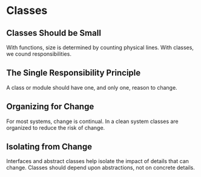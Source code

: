 # Classes

## Classes Should be Small

With functions, size is determined by counting physical lines. With classes, we cound responsibilities.

## The Single Responsibility Principle

A class or module should have one, and only one, reason to change.

## Organizing for Change

For most systems, change is continual. In a clean system classes are organized to reduce the risk of change.

## Isolating from Change

Interfaces and abstract classes help isolate the impact of details that can change. Classes should depend upon abstractions, not on concrete details.
